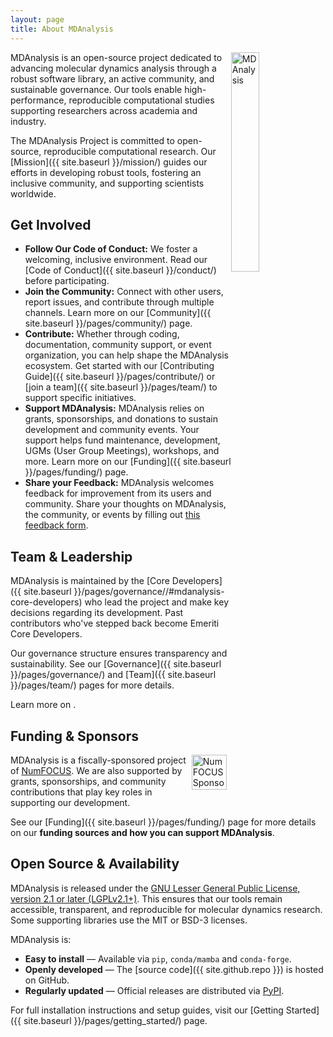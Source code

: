```yaml
---
layout: page
title: About MDAnalysis
---
```


<img src="{{ site.baseurl }}/public/mdanalysis-logo_square.png"
style="float: right" alt="MDAnalysis" width="30%"/>

MDAnalysis is an open-source project dedicated to advancing molecular dynamics analysis through a robust software library, an active community, and sustainable governance. Our tools enable high-performance, reproducible computational studies supporting researchers across academia and industry.

The MDAnalysis Project is committed to open-source, reproducible computational research. Our [Mission]({{ site.baseurl }}/mission/) guides our efforts in developing robust tools, fostering an inclusive community, and supporting scientists worldwide.

## Get Involved

- **Follow Our Code of Conduct:** We foster a welcoming, inclusive environment. Read our [Code of Conduct]({{ site.baseurl }}/conduct/) before participating.
- **Join the Community:** Connect with other users, report issues, and contribute through multiple channels. Learn more on our [Community]({{ site.baseurl }}/pages/community/) page.
- **Contribute:** Whether through coding, documentation, community support, or event organization, you can help shape the MDAnalysis ecosystem. Get started with our [Contributing Guide]({{ site.baseurl }}/pages/contribute/) or [join a team]({{ site.baseurl }}/pages/team/) to support specific initiatives. 
- **Support MDAnalysis:** MDAnalysis relies on grants, sponsorships, and donations to sustain development and community events. Your support helps fund maintenance, development, UGMs (User Group Meetings), workshops, and more. Learn more on our [Funding]({{ site.baseurl }}/pages/funding/) page.
- **Share your Feedback:** MDAnalysis welcomes feedback for improvement from its users and community. Share your thoughts on MDAnalysis, the community, or events by filling out [this feedback form][].

## Team & Leadership

MDAnalysis is maintained by the [Core Developers]({{ site.baseurl }}/pages/governance//#mdanalysis-core-developers) who lead the project and make key decisions regarding its development. Past contributors who've stepped back become Emeriti Core Developers.

Our governance structure ensures transparency and sustainability. See our [Governance]({{ site.baseurl }}/pages/governance/) and [Team]({{ site.baseurl }}/pages/team/) pages for more details.

Learn more on .

## Funding & Sponsors

<a href="{{site.numfocus.sponsored_project}}"><img
    src="{{site.images}}/numfocus-sponsored.png" title="NumFOCUS
    sponsored project" alt="NumFOCUS Sponsored" style="display:
    inline; float: right; height: 4em; margin: 0 0.5em" /></a>

MDAnalysis is a fiscally-sponsored project of [NumFOCUS][]. We are also supported by grants, sponsorships, and community contributions that play key roles in supporting our development.

 See our [Funding]({{ site.baseurl }}/pages/funding/) page for more details on our **funding sources and how you can support MDAnalysis**.

## Open Source & Availability

MDAnalysis is released under the [GNU Lesser General Public License, version 2.1 or later (LGPLv2.1+)][]. This ensures that our tools remain accessible, transparent, and reproducible for molecular dynamics research. Some supporting libraries use the MIT or BSD-3 licenses.

MDAnalysis is: 

- **Easy to install** &mdash; Available via `pip`, `conda/mamba` and `conda-forge`.
- **Openly developed** &mdash; The [source code]({{ site.github.repo }}) is hosted on GitHub.
- **Regularly updated** &mdash; Official releases are distributed via [PyPI][].

For full installation instructions and setup guides, visit our [Getting Started]({{ site.baseurl }}/pages/getting_started/) page.

[GNU Lesser General Public License, version 2.1 or later (LGPLv2.1+)]: https://www.gnu.org/licenses/lgpl-2.1.html
[PyPI]: https://pypi.org/project/MDAnalysis/
[this feedback form]: https://docs.google.com/forms/d/e/1FAIpQLScAjjI730i63LbyVkk_tuZ1-FCXUkg6xFugw_gmcsqUvBUtnw/viewform?usp=sf_link
[NumFOCUS]: https://www.numfocus.org


